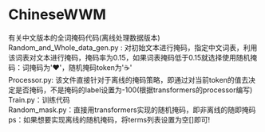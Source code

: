 # ChineseWWM
有关中文版本的全词掩码代码(离线处理数据版本)  
Random_and_Whole_data_gen.py : 对初始文本进行掩码，指定中文词表，利用该词表对文本进行掩码，掩码率为0.15，如果词表掩码低于0.15就选择使用随机掩码：词掩码为'♥'，随机掩码token为'☕'  
Processor.py: 该文件直接针对于离线的掩码策略，即通过对当前token的值去决定是否掩码，不是掩码的label设置为-100(根据transformers的processor编写)  
Train.py：训练代码  
Random_mask.py：直接用transformers实现的随机掩码，即非离线的随即掩码  
ps：如果想要实现离线的随机掩码，将terms列表设置为空[]即可!  
